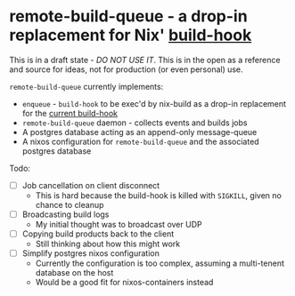 # remote-build-queue - a drop-in replacement for Nix' [build-hook](https://github.com/NixOS/nix/blob/master/src/build-remote/build-remote.cc)

This is in a draft state - *DO NOT USE IT*. This is in the open as a reference and source for ideas, not for production (or even personal) use.

`remote-build-queue` currently implements:
- `enqueue` - `build-hook` to be exec'd by nix-build as a drop-in replacement for the [current build-hook](https://github.com/NixOS/nix/blob/master/src/build-remote/build-remote.cc)
- `remote-build-queue` daemon - collects events and builds jobs
- A postgres database acting as an append-only message-queue
- A nixos configuration for `remote-build-queue` and the associated postgres database

Todo:
- [ ] Job cancellation on client disconnect
  + This is hard because the build-hook is killed with `SIGKILL`, given no chance to cleanup
- [ ] Broadcasting build logs
  + My initial thought was to broadcast over UDP
- [ ] Copying build products back to the client
  + Still thinking about how this might work
- [ ] Simplify postgres nixos configuration
  + Currently the configuration is too complex, assuming a multi-tenent database on the host
  + Would be a good fit for nixos-containers instead
